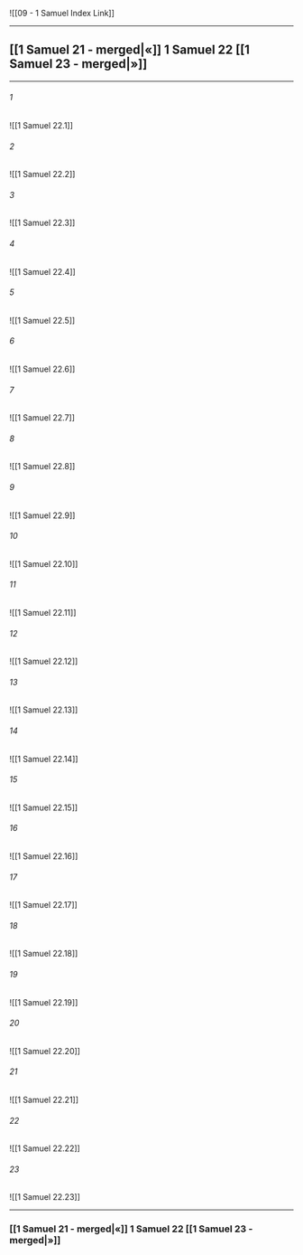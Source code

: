 ![[09 - 1 Samuel Index Link]]

---
##  [[1 Samuel 21 - merged|«]] 1 Samuel 22 [[1 Samuel 23 - merged|»]]

---

###### 1
![[1 Samuel 22.1]] 

###### 2
![[1 Samuel 22.2]] 

###### 3
![[1 Samuel 22.3]] 

###### 4
![[1 Samuel 22.4]]

###### 5 
![[1 Samuel 22.5]] 

###### 6
![[1 Samuel 22.6]] 

###### 7
![[1 Samuel 22.7]] 

###### 8
![[1 Samuel 22.8]] 

###### 9
![[1 Samuel 22.9]] 

###### 10
![[1 Samuel 22.10]] 

###### 11
![[1 Samuel 22.11]] 

###### 12
![[1 Samuel 22.12]]

###### 13
![[1 Samuel 22.13]] 

###### 14
![[1 Samuel 22.14]] 

###### 15
![[1 Samuel 22.15]]

###### 16
![[1 Samuel 22.16]] 

###### 17
![[1 Samuel 22.17]]

###### 18
![[1 Samuel 22.18]] 

###### 19
![[1 Samuel 22.19]] 

###### 20
![[1 Samuel 22.20]]

###### 21
![[1 Samuel 22.21]] 

###### 22
![[1 Samuel 22.22]] 

###### 23
![[1 Samuel 22.23]]


---
###  [[1 Samuel 21 - merged|«]] 1 Samuel 22 [[1 Samuel 23 - merged|»]]